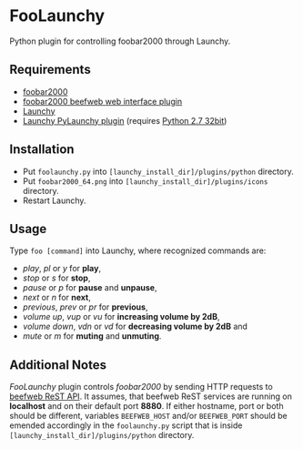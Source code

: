 # FooLaunchy
Python plugin for controlling foobar2000 through Launchy.

## Requirements
 - [foobar2000](https://www.foobar2000.org)
 - [foobar2000 beefweb web interface plugin](https://github.com/hyperblast/beefweb)
 - [Launchy](https://www.launchy.net/)
 - [Launchy PyLaunchy plugin](https://pylaunchy.sourceforge.io/docs/) (requires [Python 2.7 32bit](https://www.python.org))

## Installation
 - Put `foolaunchy.py` into `[launchy_install_dir]/plugins/python` directory.
 - Put `foobar2000_64.png` into `[launchy_install_dir]/plugins/icons` directory.
 - Restart Launchy.

## Usage
Type `foo [command]` into Launchy, where recognized commands are:
 - *play*, *pl* or *y* for **play**,
 - *stop* or *s* for **stop**,
 - *pause* or *p* for **pause** and **unpause**,
 - *next* or *n* for **next**,
 - *previous*, *prev* or *pr* for **previous**,
 - *volume up*, *vup* or *vu* for **increasing volume by 2dB**,
 - *volume down*, *vdn* or *vd* for **decreasing volume by 2dB** and
 - *mute* or *m* for **muting** and **unmuting**.

## Additional Notes
*FooLaunchy* plugin controls *foobar2000* by sending HTTP requests to [beefweb ReST API](https://hyperblast.org/beefweb/api/).
It assumes, that beefweb ReST services are running on **localhost** and on their default port **8880**.
If either hostname, port or both should be different, variables `BEEFWEB_HOST` and/or `BEEFWEB_PORT` should be emended accordingly in the `foolaunchy.py` script that is inside `[launchy_install_dir]/plugins/python` directory.
